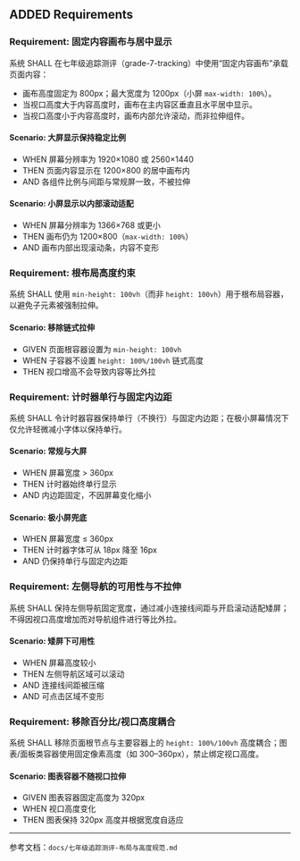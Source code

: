 ## ADDED Requirements

### Requirement: 固定内容画布与居中显示
系统 SHALL 在七年级追踪测评（grade-7-tracking）中使用“固定内容画布”承载页面内容：
- 画布高度固定为 800px；最大宽度为 1200px（小屏 `max-width: 100%`）。
- 当视口高度大于内容高度时，画布在主内容区垂直且水平居中显示。
- 当视口高度小于内容高度时，画布内部允许滚动，而非拉伸组件。

#### Scenario: 大屏显示保持稳定比例
- WHEN 屏幕分辨率为 1920×1080 或 2560×1440
- THEN 页面内容显示在 1200×800 的居中画布内
- AND 各组件比例与间距与常规屏一致，不被拉伸

#### Scenario: 小屏显示以内部滚动适配
- WHEN 屏幕分辨率为 1366×768 或更小
- THEN 画布仍为 1200×800（`max-width: 100%`）
- AND 画布内部出现滚动条，内容不变形

### Requirement: 根布局高度约束
系统 SHALL 使用 `min-height: 100vh`（而非 `height: 100vh`）用于根布局容器，以避免子元素被强制拉伸。

#### Scenario: 移除链式拉伸
- GIVEN 页面根容器设置为 `min-height: 100vh`
- WHEN 子容器不设置 `height: 100%/100vh` 链式高度
- THEN 视口增高不会导致内容等比外拉

### Requirement: 计时器单行与固定内边距
系统 SHALL 令计时器容器保持单行（不换行）与固定内边距；在极小屏幕情况下仅允许轻微减小字体以保持单行。

#### Scenario: 常规与大屏
- WHEN 屏幕宽度 > 360px
- THEN 计时器始终单行显示
- AND 内边距固定，不因屏幕变化缩小

#### Scenario: 极小屏兜底
- WHEN 屏幕宽度 ≤ 360px
- THEN 计时器字体可从 18px 降至 16px
- AND 仍保持单行与固定内边距

### Requirement: 左侧导航的可用性与不拉伸
系统 SHALL 保持左侧导航固定宽度，通过减小连接线间距与开启滚动适配矮屏；不得因视口高度增加而对导航组件进行等比外拉。

#### Scenario: 矮屏下可用性
- WHEN 屏幕高度较小
- THEN 左侧导航区域可以滚动
- AND 连接线间距被压缩
- AND 可点击区域不变形

### Requirement: 移除百分比/视口高度耦合
系统 SHALL 移除页面根节点与主要容器上的 `height: 100%/100vh` 高度耦合；图表/面板类容器使用固定像素高度（如 300–360px），禁止绑定视口高度。

#### Scenario: 图表容器不随视口拉伸
- GIVEN 图表容器固定高度为 320px
- WHEN 视口高度变化
- THEN 图表保持 320px 高度并根据宽度自适应

---

参考文档：`docs/七年级追踪测评-布局与高度规范.md`


